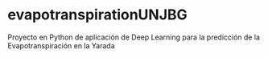# evapotranspirationUNJBG
Proyecto en Python de aplicación de Deep Learning para la predicción de la Evapotranspiración en la Yarada
